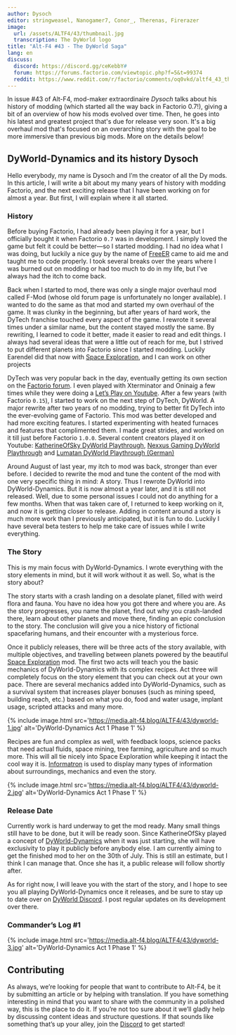 ```yaml
---
author: Dysoch
editor: stringweasel, Nanogamer7, Conor_, Therenas, Firerazer
image:
  url: /assets/ALTF4/43/thumbnail.jpg
  transcription: The DyWorld logo
title: "Alt-F4 #43 - The DyWorld Saga"
lang: en
discuss:
  discord: https://discord.gg/ceKebbY#
  forum: https://forums.factorio.com/viewtopic.php?f=5&t=99374
  reddit: https://www.reddit.com/r/factorio/comments/oq0vkd/altf4_43_the_dyworld_saga/
---
```


In issue #43 of Alt-F4, mod-maker extraordinaire *Dysoch* talks about his history of modding (which started all the way back in Factorio 0.7!), giving a bit of an overview of how his mods evolved over time. Then, he goes into his latest and greatest project that's due for release very soon. It's a big overhaul mod that's focused on an overarching story with the goal to be more immersive than previous big mods. More on the details below!

## DyWorld-Dynamics and its history <author>Dysoch</author>

Hello everybody, my name is Dysoch and I’m the creator of all the Dy mods. In this article, I will write a bit about my many years of history with modding Factorio, and the next exciting release that I have been working on for almost a year. But first, I will explain where it all started.

### History

Before buying Factorio, I had already been playing it for a year, but I officially bought it when Factorio `0.7` was in development. I simply loved the game but felt it could be better—so I started modding. I had no idea what I was doing, but luckily a nice guy by the name of [FreeER](https://forums.factorio.com/viewtopic.php?f=190&t=1568) came to aid me and taught me to code properly. I took several breaks over the years where I was burned out on modding or had too much to do in my life, but I’ve always had the itch to come back.

Back when I started to mod, there was only a single major overhaul mod called F-Mod (whose old forum page is unfortunately no longer available). I wanted to do the same as that mod and started my own overhaul of the game. It was clunky in the beginning, but after years of hard work, the DyTech franchise touched every aspect of the game. I rewrote it several times under a similar name, but the content stayed mostly the same. By rewriting, I learned to code it better, made it easier to read and edit things. I always had several ideas that were a little out of reach for me, but I strived to put different planets into Factorio since I started modding. Luckily Earendel did that now with [Space Exploration](https://mods.factorio.com/mod/space-exploration), and I can work on other projects

DyTech was very popular back in the day, eventually getting its own section on the [Factorio forum](https://forums.factorio.com/viewforum.php?f=190). I even played with Xterminator and Oninaig a few times while they were doing a [Let’s Play on Youtube](https://www.youtube.com/watch?v=RGuc-OVRE94). After a few years (with Factorio `0.15`), I started to work on the next step of DyTech, DyWorld. A major rewrite after two years of no modding, trying to better fit DyTech into the ever-evolving game of Factorio. This mod was better developed and had more exciting features. I started experimenting with heated furnaces and features that complimented them. I made great strides, and worked on it till just before Factorio `1.0.0`. Several content creators played it on Youtube: [KatherineOfSky DyWorld Playthrough](https://www.youtube.com/playlist?list=PL4o6UvJIdPNqubR5oXdx9SqKFoYW_SL-q), [Nexxus Gaming DyWorld Playthrough](https://www.youtube.com/watch?v=Eqs8dakCzL8&list=PLXEOcXLt0r4RxjOgak-BRzO8PMoMnqnoy) and [Lumatan DyWorld Playthrough (German)](https://www.youtube.com/watch?v=eH6lu5N-oPQ&list=PLEui1S1GUHOMKnVrLjgybKRKzBNMIHTfk)

Around August of last year, my itch to mod was back, stronger than ever before. I decided to rewrite the mod and tune the content of the mod with one very specific thing in mind: A story. Thus I rewrote DyWorld into DyWorld-Dynamics. But it is now almost a year later, and it is still not released. Well, due to some personal issues I could not do anything for a few months. When that was taken care of, I returned to keep working on it, and now it is getting closer to release. Adding in content around a story is much more work than I previously anticipated, but it is fun to do. Luckily I have several beta testers to help me take care of issues while I write everything.

### The Story

This is my main focus with DyWorld-Dynamics. I wrote everything with the story elements in mind, but it will work without it as well. So, what is the story about?

The story starts with a crash landing on a desolate planet, filled with weird flora and fauna. You have no idea how you got there and where you are. As the story progresses, you name the planet, find out why you crash-landed there, learn about other planets and move there, finding an epic conclusion to the story. The conclusion will give you a nice history of fictional spacefaring humans, and their encounter with a mysterious force.

Once it publicly releases, there will be three acts of the story available, with multiple objectives, and travelling between planets powered by the beautiful [Space Exploration](https://mods.factorio.com/mod/space-exploration) mod. The first two acts will teach you the basic mechanics of DyWorld-Dynamics with its complex recipes. Act three will completely focus on the story element that you can check out at your own pace. There are several mechanics added into DyWorld-Dynamics, such as a survival system that increases player bonuses (such as mining speed, building reach, etc.) based on what you do, food and water usage, implant usage, scripted attacks and many more.

{% include image.html src='https://media.alt-f4.blog/ALTF4/43/dyworld-1.jpg' alt='DyWorld-Dynamics Act 1 Phase 1' %}

Recipes are fun and complex as well, with feedback loops, science packs that need actual fluids, space mining, tree farming, agriculture and so much more. This will all tie nicely into Space Exploration while keeping it intact the cool way it is. [Informatron](https://mods.factorio.com/mod/informatron) is used to display many types of information about surroundings, mechanics and even the story.

{% include image.html src='https://media.alt-f4.blog/ALTF4/43/dyworld-2.jpg' alt='DyWorld-Dynamics Act 1 Phase 1' %}

### Release Date

Currently work is hard underway to get the mod ready. Many small things still have to be done, but it will be ready soon. Since KatherineOfSky played a concept of [DyWorld-Dynamics](https://www.youtube.com/playlist?list=PL4o6UvJIdPNp1ca01l6rci52uIL6oWYWN) when it was just starting, she will have exclusivity to play it publicly before anybody else. I am currently aiming to get the finished mod to her on the 30th of July. This is still an estimate, but I think I can manage that. Once she has it, a public release will follow shortly after.

As for right now, I will leave you with the start of the story, and I hope to see you all playing DyWorld-Dynamics once it releases, and be sure to stay up to date over on [DyWorld Discord](https://discord.gg/yR5vBWy). I post regular updates on its development over there.

### Commander’s Log #1

{% include image.html src='https://media.alt-f4.blog/ALTF4/43/dyworld-3.jpg' alt='DyWorld-Dynamics Act 1 Phase 1' %}

## Contributing

As always, we’re looking for people that want to contribute to Alt-F4, be it by submitting an article or by helping with translation. If you have something interesting in mind that you want to share with the community in a polished way, this is the place to do it. If you’re not too sure about it we’ll gladly help by discussing content ideas and structure questions. If that sounds like something that’s up your alley, join the [Discord](https://discord.gg/nxnCFkb) to get started!

